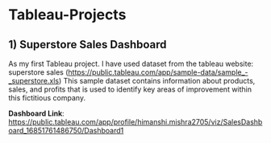 # Tableau-Projects


## 1) Superstore Sales Dashboard

As my first Tableau project. I have used dataset from the tableau website: superstore sales (https://public.tableau.com/app/sample-data/sample_-_superstore.xls)
This sample dataset contains information about products, sales, and profits that is used to identify key areas of improvement within this fictitious company.

**Dashboard Link**: https://public.tableau.com/app/profile/himanshi.mishra2705/viz/SalesDashboard_16851761486750/Dashboard1
